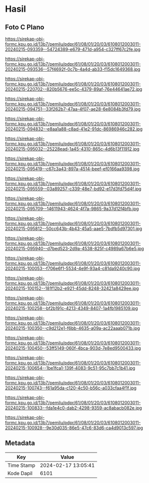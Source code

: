 # Hasil

## Foto C Plano

https://sirekap-obj-formc.kpu.go.id/13b7/pemilu/pdpr/61/08/01/20/03/6108012003011-20240215-093359--54724389-e679-471d-a954-c327ff67c2fe.jpg

https://sirekap-obj-formc.kpu.go.id/13b7/pemilu/pdpr/61/08/01/20/03/6108012003011-20240215-093536--57f4692f-0c7b-4a4d-ab33-f15dc1649368.jpg

https://sirekap-obj-formc.kpu.go.id/13b7/pemilu/pdpr/61/08/01/20/03/6108012003011-20240215-220702--820b5676-ee5c-4379-89af-76e44641ae72.jpg

https://sirekap-obj-formc.kpu.go.id/13b7/pemilu/pdpr/61/08/01/20/03/6108012003011-20240215-094751--33f262b7-47aa-4f07-ae28-6e8084b3fd79.jpg

https://sirekap-obj-formc.kpu.go.id/13b7/pemilu/pdpr/61/08/01/20/03/6108012003011-20240215-094832--e8aa1a88-c8ad-41e2-91dc-86986946c282.jpg

https://sirekap-obj-formc.kpu.go.id/13b7/pemilu/pdpr/61/08/01/20/03/6108012003011-20240215-095032--25228ead-1a45-4310-865c-4d6b13f11912.jpg

https://sirekap-obj-formc.kpu.go.id/13b7/pemilu/pdpr/61/08/01/20/03/6108012003011-20240215-095419--c67c3a43-897a-4514-beef-ef0166aa9398.jpg

https://sirekap-obj-formc.kpu.go.id/13b7/pemilu/pdpr/61/08/01/20/03/6108012003011-20240215-095559--03a89257-c339-48e7-bd92-e17d3fd75d4f.jpg

https://sirekap-obj-formc.kpu.go.id/13b7/pemilu/pdpr/61/08/01/20/03/6108012003011-20240215-095709--14611943-4624-4f7a-9865-9a37d12f4bfb.jpg

https://sirekap-obj-formc.kpu.go.id/13b7/pemilu/pdpr/61/08/01/20/03/6108012003011-20240215-095812--50cc643b-4b43-45a5-aae5-7bdfb5d97301.jpg

https://sirekap-obj-formc.kpu.go.id/13b7/pemilu/pdpr/61/08/01/20/03/6108012003011-20240215-095940--d7bed523-2d9a-4538-825f-c4989a67b6e5.jpg

https://sirekap-obj-formc.kpu.go.id/13b7/pemilu/pdpr/61/08/01/20/03/6108012003011-20240215-100053--f706e6f1-5534-4e9f-93a4-c81da9240c90.jpg

https://sirekap-obj-formc.kpu.go.id/13b7/pemilu/pdpr/61/08/01/20/03/6108012003011-20240215-100152--181f12b2-e921-45dd-8248-32421a8429ee.jpg

https://sirekap-obj-formc.kpu.go.id/13b7/pemilu/pdpr/61/08/01/20/03/6108012003011-20240215-100258--bf2b191c-4213-4349-8407-1a4fb1985109.jpg

https://sirekap-obj-formc.kpu.go.id/13b7/pemilu/pdpr/61/08/01/20/03/6108012003011-20240215-100350--c9d212e1-f6bb-4635-a09a-ac22aaab071b.jpg

https://sirekap-obj-formc.kpu.go.id/13b7/pemilu/pdpr/61/08/01/20/03/6108012003011-20240215-100450--53ff5149-060f-4bca-903d-7e8ed9500433.jpg

https://sirekap-obj-formc.kpu.go.id/13b7/pemilu/pdpr/61/08/01/20/03/6108012003011-20240215-100654--1be1fca1-139f-4083-9c51-95c7bb7c1b41.jpg

https://sirekap-obj-formc.kpu.go.id/13b7/pemilu/pdpr/61/08/01/20/03/6108012003011-20240215-100743--f61a95da-c120-4c50-b56c-a033cfaa4f1f.jpg

https://sirekap-obj-formc.kpu.go.id/13b7/pemilu/pdpr/61/08/01/20/03/6108012003011-20240215-100833--fda1e4c0-dab2-4298-9359-ac8abacb082e.jpg

https://sirekap-obj-formc.kpu.go.id/13b7/pemilu/pdpr/61/08/01/20/03/6108012003011-20240215-100928--9e30d035-86e5-47c6-83d6-ca4d9013c597.jpg


## Metadata

| Key        | Value               |
| ---------- | ------------------- |
| Time Stamp | 2024-02-17 13:05:41 |
| Kode Dapil | 6101                |



